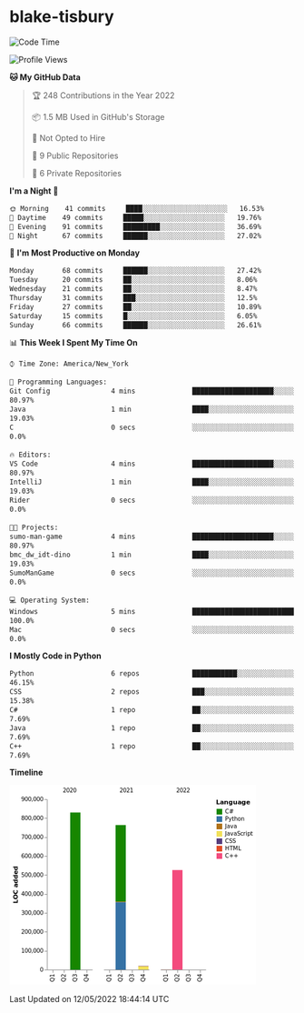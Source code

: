 # blake-tisbury

<!--START_SECTION:waka-->
![Code Time](http://img.shields.io/badge/Code%20Time-186%20hrs%2038%20mins-blue)

![Profile Views](http://img.shields.io/badge/Profile%20Views-0-blue)

**🐱 My GitHub Data** 

> 🏆 248 Contributions in the Year 2022
 > 
> 📦 1.5 MB Used in GitHub's Storage 
 > 
> 🚫 Not Opted to Hire
 > 
> 📜 9 Public Repositories 
 > 
> 🔑 6 Private Repositories  
 > 
**I'm a Night 🦉** 

```text
🌞 Morning    41 commits     ████░░░░░░░░░░░░░░░░░░░░░   16.53% 
🌆 Daytime    49 commits     █████░░░░░░░░░░░░░░░░░░░░   19.76% 
🌃 Evening    91 commits     █████████░░░░░░░░░░░░░░░░   36.69% 
🌙 Night      67 commits     ██████░░░░░░░░░░░░░░░░░░░   27.02%

```
📅 **I'm Most Productive on Monday** 

```text
Monday       68 commits     ██████░░░░░░░░░░░░░░░░░░░   27.42% 
Tuesday      20 commits     ██░░░░░░░░░░░░░░░░░░░░░░░   8.06% 
Wednesday    21 commits     ██░░░░░░░░░░░░░░░░░░░░░░░   8.47% 
Thursday     31 commits     ███░░░░░░░░░░░░░░░░░░░░░░   12.5% 
Friday       27 commits     ██░░░░░░░░░░░░░░░░░░░░░░░   10.89% 
Saturday     15 commits     █░░░░░░░░░░░░░░░░░░░░░░░░   6.05% 
Sunday       66 commits     ██████░░░░░░░░░░░░░░░░░░░   26.61%

```


📊 **This Week I Spent My Time On** 

```text
⌚︎ Time Zone: America/New_York

💬 Programming Languages: 
Git Config               4 mins              ████████████████████░░░░░   80.97% 
Java                     1 min               ████░░░░░░░░░░░░░░░░░░░░░   19.03% 
C                        0 secs              ░░░░░░░░░░░░░░░░░░░░░░░░░   0.0%

🔥 Editors: 
VS Code                  4 mins              ████████████████████░░░░░   80.97% 
IntelliJ                 1 min               ████░░░░░░░░░░░░░░░░░░░░░   19.03% 
Rider                    0 secs              ░░░░░░░░░░░░░░░░░░░░░░░░░   0.0%

🐱‍💻 Projects: 
sumo-man-game            4 mins              ████████████████████░░░░░   80.97% 
bmc_dw_idt-dino          1 min               ████░░░░░░░░░░░░░░░░░░░░░   19.03% 
SumoManGame              0 secs              ░░░░░░░░░░░░░░░░░░░░░░░░░   0.0%

💻 Operating System: 
Windows                  5 mins              █████████████████████████   100.0% 
Mac                      0 secs              ░░░░░░░░░░░░░░░░░░░░░░░░░   0.0%

```

**I Mostly Code in Python** 

```text
Python                   6 repos             ███████████░░░░░░░░░░░░░░   46.15% 
CSS                      2 repos             ███░░░░░░░░░░░░░░░░░░░░░░   15.38% 
C#                       1 repo              ██░░░░░░░░░░░░░░░░░░░░░░░   7.69% 
Java                     1 repo              ██░░░░░░░░░░░░░░░░░░░░░░░   7.69% 
C++                      1 repo              ██░░░░░░░░░░░░░░░░░░░░░░░   7.69%

```


**Timeline**

![Chart not found](https://raw.githubusercontent.com/blake-tisbury/blake-tisbury/main/charts/bar_graph.png) 


 Last Updated on 12/05/2022 18:44:14 UTC
<!--END_SECTION:waka-->
